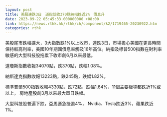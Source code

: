 ```yaml
---
layout: post
title: 美股連跌3日　道指低收370點納指挫近2%　債息升
date: 2023-09-22 05:45:33.000000000 +08:00
link: https://news.rthk.hk/rthk/ch/component/k2/1719465-20230922.htm
categories: rthk
---
```


美股尾市跌幅擴大，3大指數跌1%以上收市，連跌3日，市場擔心美國在更長時間保持較高利率，美國10年期國債息率觸及16年高位。納指及標普500指數在對利率敏感的大型科技股拖累下收市創6月以來最低。

道瓊斯指數收報34070點，跌370點，跌幅1.08%。

納斯達克指數收報13223點，跌245點，跌幅1.82%。

標準普爾500指數收報4330點，跌72點，跌幅1.64%，11個主要板塊都跌近1%或以上， 房地產股創3月以來最大單日跌幅。

大型科技股普遍下跌，亞馬遜急挫逾4%， Nvidia、Tesla跌近3%，蘋果跌近1%。
